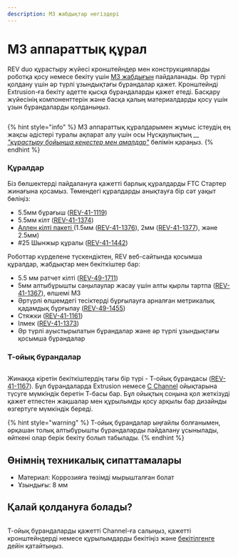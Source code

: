 ```yaml
---
description: M3 жабдықтар негіздері
---
```


# M3 аппараттық құрал
REV duo құрастыру жүйесі кронштейндер мен конструкцияларды роботқа қосу немесе бекіту үшін [M3 жабдығын](https://www.revrobotics.com/ftc/hardware/fasteners/) пайдаланады. Әр түрлі қолдану үшін әр түрлі ұзындықтағы бұрандалар қажет. Кронштейнді Extrusion-ға бекіту әдетте қысқа бұрандаларды қажет етеді. Басқару жүйесінің компоненттерін және басқа қалың материалдарды қосу үшін ұзын бұрандаларды қолданыңыз.

<figure><img src="https://2589213514-files.gitbook.io/~/files/v0/b/gitbook-legacy-files/o/assets%2F-M5yw0n8IneF5-9ybLjT%2F-MBdaAEM_fx2eAmY_r3b%2F-MBdecpvUjZ0yPGnieHq%2FM3_Nut_Nyloc_Nut_Hex_Head_Screw.png?alt=media&#x26;token=c9c22723-35b9-4ad9-9525-584301d881c8" alt=""><figcaption></figcaption></figure>

{% hint style="info" %}
M3 аппараттық құралдарымен жұмыс істеудің ең жақсы әдістері туралы ақпарат алу үшін осы Нұсқаулықтың __ [_"құрастыру бойынша кеңестер мен амалдар"_](oborudovanie-m3.md) бөлімін қараңыз.
{% endhint %}

### Құралдар

Біз бөлшектерді пайдалануға қажетті барлық құралдарды FTC Стартер жинағына қосамыз. Төмендегі құралдарды анықтауға бір сәт уақыт бөліңіз:

* 5.5мм бұрағыш ([REV-41-1119](https://www.revrobotics.com/rev-41-1119/))
* 5.5мм кілт ([REV-41-1374](https://www.revrobotics.com/rev-41-1374/))
* [Аллен кілті пакеті ](https://www.revrobotics.com/rev-45-1882/)(1.5мм ([REV-41-1376](https://www.revrobotics.com/rev-41-1376/)), 2мм ([REV-41-1377](https://www.revrobotics.com/rev-41-1377/)), және 2.5мм)&#x20;
* \#25 Шынжыр құралы ([REV-41-1442](https://www.revrobotics.com/rev-41-1442/))

Роботтар күрделене түскендіктен, REV веб-сайтында қосымша құралдар, жабдықтар мен бекіткіштер бар:

* 5.5 мм ратчет кілті ([REV-49-1711](https://www.revrobotics.com/rev-49-1711/))&#x20;
* 5мм алтыбұрышты саңылаулар жасау үшін алты қырлы тартпа ([REV-41-1367](https://www.revrobotics.com/rev-41-1367/)), өлшемі М3
* Әртүрлі өлшемдегі тесіктерді бұрғылауға арналған метрикалық қадамдық бұрғылау ([REV-49-1455](https://www.revrobotics.com/rev-49-1455/))
* Стяжки ([REV-41-1161](https://www.revrobotics.com/rev-41-1161/))
* Ілмек ([REV-41-1373](https://www.revrobotics.com/rev-41-1373/))&#x20;
* Әр түрлі ауыстырылатын бұрандалар және әр түрлі ұзындықтағы қосымша бұрандалар

### Т-ойық бұрандалар

<figure><img src="https://2589213514-files.gitbook.io/~/files/v0/b/gitbook-legacy-files/o/assets%2F-M5yw0n8IneF5-9ybLjT%2F-MBdaAEM_fx2eAmY_r3b%2F-MBdeggMe8oZqZuzjWyJ%2FM3_T_Slot_Screw-01.png?alt=media&#x26;token=31b0fbec-87ec-4d6a-a380-08fec297f98d" alt=""><figcaption></figcaption></figure>

Жинаққа кіретін бекіткіштердің тағы бір түрі - Т-ойық бұрандасы ([REV-41-1167](https://www.revrobotics.com/rev-41-1167/)). Бұл бұрандаларда Extrusion немесе [C Channel](https://www.revrobotics.com/competition/ftc/structure/channel/) ойықтарына түсуге мүмкіндік беретін Т-басы бар. Бұл ойықтың соңына қол жеткізуді қажет етпестен жақшалар мен құрылымды қосу арқылы бар дизайнды өзгертуге мүмкіндік береді.

{% hint style="warning" %}
Т-ойық бұрандалар ыңғайлы болғанымен, әрқашан толық алтыбұрышты бұрандаларды пайдалану ұсынылады, өйткені олар берік бекіту болып табылады.
{% endhint %}



## Өнімнің техникалық сипаттамалары

* Материал: Коррозияға төзімді мырышталған болат
* Ұзындығы: 8 мм

## Қалай қолдануға болады?

<figure><img src="https://2589213514-files.gitbook.io/~/files/v0/b/gitbook-x-prod.appspot.com/o/spaces%2FH9K1InCLC1ZxIkdPJt31%2Fuploads%2FW0iVhFEB0bS4CHFQP4wB%2Ft-slot%20drop%20ins.png?alt=media&#x26;token=c8ecfee0-0d0a-4cc4-b7dc-17be7f5e1860" alt=""><figcaption></figcaption></figure>

Т-ойық бұрандаларды қажетті Channel-ға салыңыз, қажетті кронштейндерді немесе құрылымдарды бекітіңіз және [бекітілгенге ](oborudovanie-m3.md)дейін қатайтыңыз.
